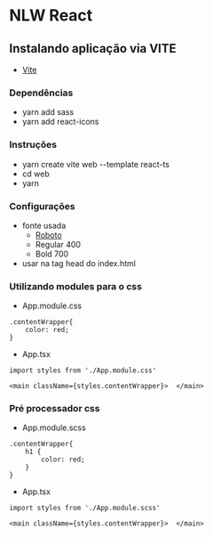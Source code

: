 

# NLW React

## Instalando aplicação via VITE
- [Vite](https://vitejs.dev/guide/#scaffolding-your-first-vite-project)

### Dependências
- yarn add sass
- yarn add react-icons

### Instruções
- yarn create vite web --template react-ts
- cd web
- yarn

### Configurações
- fonte usada
    - [Roboto](https://fonts.google.com/specimen/Roboto)
    - Regular 400
    - Bold 700
- usar na tag head do index.html

### Utilizando modules para o css
- App.module.css
```
.contentWrapper{
    color: red;
}
```
- App.tsx
```
import styles from './App.module.css'

<main className={styles.contentWrapper}>  </main>
```

### Pré processador css
- App.module.scss
```
.contentWrapper{
    h1 {
        color: red;
    }
}
```
- App.tsx
```
import styles from './App.module.scss'

<main className={styles.contentWrapper}>  </main>